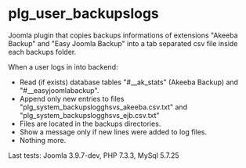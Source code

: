 # plg_user_backupslogs
Joomla plugin that copies backups informations of extensions "Akeeba Backup" and "Easy Joomla Backup" into a tab separated csv file inside each backups folder.

When a user logs in into backend:
- Read (if exists) database tables "#__ak_stats" (Akeeba Backup) and "#__easyjoomlabackup".
- Append only new entries to files "plg_system_backupslogghsvs_akeeba.csv.txt" and "plg_system_backupslogghsvs_ejb.csv.txt"
- Files are located in the backups directories.
- Show a message only if new lines were added to log files.
- Nothing more.

Last tests: Joomla 3.9.7-dev, PHP 7.3.3, MySql 5.7.25